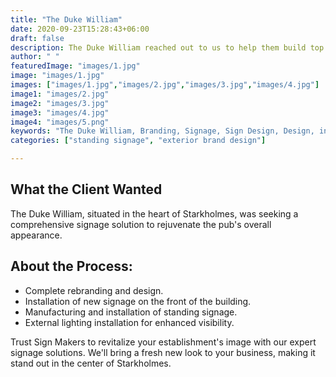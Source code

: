 ```yaml
---
title: "The Duke William"
date: 2020-09-23T15:28:43+06:00
draft: false
description: The Duke William reached out to us to help them build top notch sign boards for their business
author: " "
featuredImage: "images/1.jpg"
image: "images/1.jpg"
images: ["images/1.jpg","images/2.jpg","images/3.jpg","images/4.jpg"]
image1: "images/2.jpg"
image2: "images/3.jpg"
image3: "images/4.jpg"
image4: "images/5.png"
keywords: "The Duke William, Branding, Signage, Sign Design, Design, interior signage, exterior design"
categories: ["standing signage", "exterior brand design"]

---
```


## What the Client Wanted
The Duke William, situated in the heart of Starkholmes, was seeking a comprehensive signage solution to rejuvenate the pub's overall appearance.

## About the Process:
- Complete rebranding and design.
- Installation of new signage on the front of the building.
- Manufacturing and installation of standing signage.
- External lighting installation for enhanced visibility.

Trust Sign Makers to revitalize your establishment's image with our expert signage solutions. We'll bring a fresh new look to your business, making it stand out in the center of Starkholmes.
